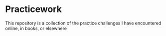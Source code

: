 # Practicework
This repository is a collection of the practice challenges I have encountered online, in books, or elsewhere
